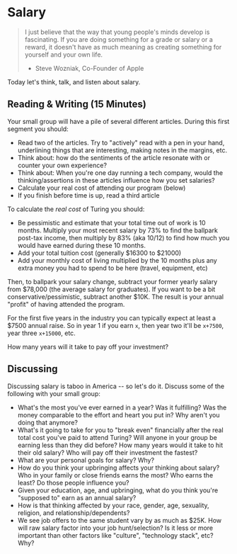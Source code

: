 # Salary

> I just believe that the way that young people's minds develop is fascinating.
> If you are doing something for a grade or salary or a reward, it doesn't have
> as much meaning as creating something for yourself and your own life.
> - Steve Wozniak, Co-Founder of Apple

Today let's think, talk, and listen about salary.

## Reading & Writing (15 Minutes)

Your small group will have a pile of several different articles. During this first segment you should:

* Read two of the articles. Try to "actively" read with a pen in your hand, underlining things that are interesting, making notes in the margins, etc.
* Think about: how do the sentiments of the article resonate with or counter your
own experience?
* Think about: When you're one day running a tech company, would the thinking/assertions in these articles influence how you set salaries?
* Calculate your real cost of attending our program (below)
* If you finish before time is up, read a third article

To calculate the *real cost* of Turing you should:

* Be pessimistic and estimate that your total time out of work is 10 months. Multiply your most recent salary by 73% to find the ballpark post-tax income, then multiply by 83% (aka 10/12) to find how much you would have earned during these 10 months.
* Add your total tuition cost (generally $16300 to $21000)
* Add your monthly cost of living multiplied by the 10 months plus any extra money you had to spend to be here (travel, equipment, etc)

Then, to ballpark your salary change, subtract your former yearly salary from $78,000 (the average salary for graduates). If you want to be a bit conservative/pessimistic, subtract another $10K. The result is your annual "profit" of having attended the program.

For the first five years in the industry you can typically expect at least a $7500 annual raise. So in year 1 if you earn `x`, then year two it'll be `x+7500`, year three `x+15000`, etc.

How many years will it take to pay off your investment?

## Discussing

Discussing salary is taboo in America -- so let's do it. Discuss some of the
following with your small group:

* What's the most you've ever earned in a year? Was it fulfilling? Was the
money comparable to the effort and heart you put in? Why aren't you doing that
anymore?
* What's it going to take for you to "break even" financially after the real
total cost you've paid to attend Turing? Will anyone in your group be earning less than they did before? How many years would it take to hit their old salary? Who will pay off their investment the fastest?
* What are your personal goals for salary? Why?
* How do you think your upbringing affects your thinking about salary? Who in your family or close friends earns the most? Who earns the least? Do those people influence you?
* Given your education, age, and upbringing, what do you think you're "supposed to" earn as an annual salary?
* How is that thinking affected by your race, gender, age, sexuality, religion, and relationship/dependents?
* We see job offers to the same student vary by as much as $25K. How will raw salary factor into your job hunt/selection? Is it less or more important than other factors like "culture", "technology stack", etc? Why?
